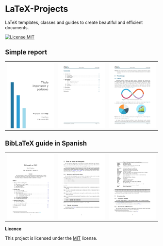 # LaTeX-Projects
LaTeX templates, classes and guides to create beautiful and efficient documents.

[![License MIT](http://img.shields.io/badge/license-MIT-brightgreen.svg)](license.md)

## Simple report
<table>
	<tr>
		<td><img src="media/Simple_report_01.jpg" width=315></td>
		<td><img src="media/Simple_report_02.jpg" width=315></td>
		<td><img src="media/Simple_report_03.jpg" width=315></td>
	</tr>
 </table>

## BibLaTeX guide in Spanish
<table>
	<tr>
		<td><img src="media/BibLaTeX_guide_ES_01.jpg" width=315></td>
		<td><img src="media/BibLaTeX_guide_ES_02.jpg" width=315></td>
		<td><img src="media/BibLaTeX_guide_ES_03.jpg" width=315></td>
	</tr>
 </table>

**Licence**

This project is licensed under the [MIT](https://opensource.org/licenses/MIT) license.

